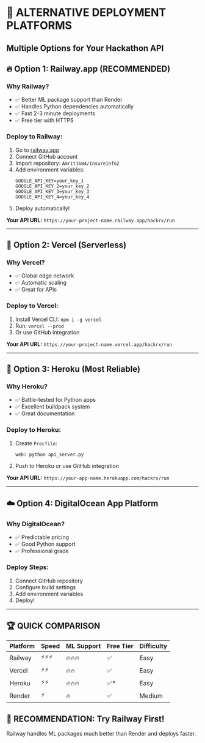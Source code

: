# 🚀 ALTERNATIVE DEPLOYMENT PLATFORMS
## Multiple Options for Your Hackathon API

## 🔥 **Option 1: Railway.app (RECOMMENDED)**

### Why Railway?
- ✅ Better ML package support than Render
- ✅ Handles Python dependencies automatically  
- ✅ Fast 2-3 minute deployments
- ✅ Free tier with HTTPS

### Deploy to Railway:
1. Go to [railway.app](https://railway.app)
2. Connect GitHub account
3. Import repository: `Amrit1604/InsureInfo2`
4. Add environment variables:
   ```
   GOOGLE_API_KEY=your_key_1
   GOOGLE_API_KEY_2=your_key_2
   GOOGLE_API_KEY_3=your_key_3
   GOOGLE_API_KEY_4=your_key_4
   ```
5. Deploy automatically!

**Your API URL:** `https://your-project-name.railway.app/hackrx/run`

---

## 🌟 **Option 2: Vercel (Serverless)**

### Why Vercel?
- ✅ Global edge network
- ✅ Automatic scaling
- ✅ Great for APIs

### Deploy to Vercel:
1. Install Vercel CLI: `npm i -g vercel`
2. Run: `vercel --prod`
3. Or use GitHub integration

**Your API URL:** `https://your-project-name.vercel.app/hackrx/run`

---

## 🐙 **Option 3: Heroku (Most Reliable)**

### Why Heroku?
- ✅ Battle-tested for Python apps
- ✅ Excellent buildpack system
- ✅ Great documentation

### Deploy to Heroku:
1. Create `Procfile`:
   ```
   web: python api_server.py
   ```
2. Push to Heroku or use GitHub integration

**Your API URL:** `https://your-app-name.herokuapp.com/hackrx/run`

---

## ☁️ **Option 4: DigitalOcean App Platform**

### Why DigitalOcean?
- ✅ Predictable pricing
- ✅ Good Python support
- ✅ Professional grade

### Deploy Steps:
1. Connect GitHub repository
2. Configure build settings
3. Add environment variables
4. Deploy!

---

## 🏆 **QUICK COMPARISON**

| Platform | Speed | ML Support | Free Tier | Difficulty |
|----------|-------|------------|-----------|------------|
| Railway  | ⚡⚡⚡ | 🔥🔥🔥    | ✅        | Easy       |
| Vercel   | ⚡⚡   | 🔥🔥      | ✅        | Easy       |
| Heroku   | ⚡⚡   | 🔥🔥🔥    | ✅*       | Easy       |
| Render   | ⚡     | 🔥        | ✅        | Medium     |

## 🎯 **RECOMMENDATION: Try Railway First!**

Railway handles ML packages much better than Render and deploys faster.
